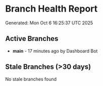 # Branch Health Report
Generated: Mon Oct  6 16:25:37 UTC 2025

## Active Branches
- **main** - 17 minutes ago by Dashboard Bot

## Stale Branches (>30 days)
No stale branches found
